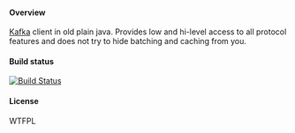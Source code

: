 #### Overview

[Kafka](http://kafka.apache.org/) client in old plain java. Provides low 
and hi-level access to all protocol features and does not try to hide 
batching and caching from you.

#### Build status

[![Build Status](https://travis-ci.org/nginate/kafka-client.svg?branch=master)](https://travis-ci.org/nginate/kafka-client)

#### License

<a href="http://www.wtfpl.net/"><img
       src="http://www.wtfpl.net/wp-content/uploads/2012/12/wtfpl-badge-4.png"
       width="80" height="15" alt="WTFPL" /></a>